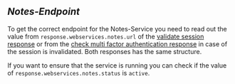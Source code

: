 *Notes-Endpoint*
----
  To get the correct endpoint for the Notes-Service you need to read out the value from `response.webservices.notes.url` of the [validate session response](../../../services/account/validate-session.md) or from the [check multi factor authentication response](../../../services/account/check-mfa.md) in case of the session is invalidated. Both responses has the same structure.
  
  If you want to ensure that the service is running you can check if the value of `response.webservices.notes.status` is `active`.